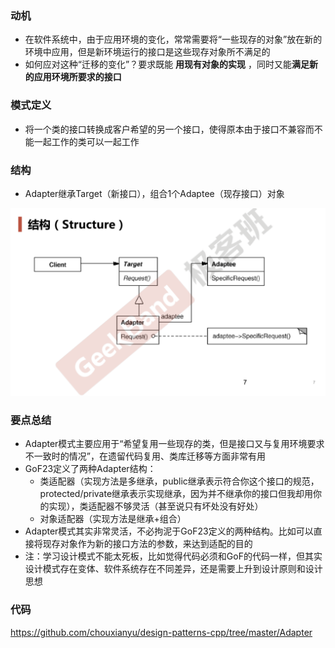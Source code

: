 ### 动机

* 在软件系统中，由于应用环境的变化，常常需要将“一些现存的对象”放在新的环境中应用，但是新环境运行的接口是这些现存对象所不满足的
* 如何应对这种“迁移的变化”？要求既能 **用现有对象的实现** ，同时又能**满足新的应用环境所要求的接口**

### 模式定义

* 将一个类的接口转换成客户希望的另一个接口，使得原本由于接口不兼容而不能一起工作的类可以一起工作

### 结构

* Adapter继承Target（新接口），组合1个Adaptee（现存接口）对象

![](./images/Adapter.png)

### 要点总结

* Adapter模式主要应用于“希望复用一些现存的类，但是接口又与复用环境要求不一致时的情况”，在遗留代码复用、类库迁移等方面非常有用
* GoF23定义了两种Adapter结构：
  * 类适配器（实现方法是多继承，public继承表示符合你这个接口的规范，protected/private继承表示实现继承，因为并不继承你的接口但我却用你的实现），类适配器不够灵活（甚至说只有坏处没有好处）
  * 对象适配器（实现方法是继承+组合）
* Adapter模式其实非常灵活，不必拘泥于GoF23定义的两种结构。比如可以直接将现存对象作为新的接口方法的参数，来达到适配的目的
* 注：学习设计模式不能太死板，比如觉得代码必须和GoF的代码一样，但其实设计模式存在变体、软件系统存在不同差异，还是需要上升到设计原则和设计思想

### 代码

https://github.com/chouxianyu/design-patterns-cpp/tree/master/Adapter
